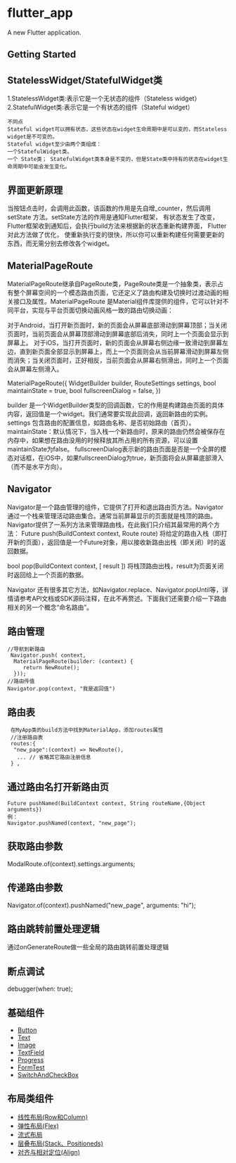 # flutter_app

A new Flutter application.

## Getting Started

## StatelessWidget/StatefulWidget类
 1.StatelessWidget类:表示它是一个无状态的组件（Stateless widget）
 2.StatefulWidget类:表示它是一个有状态的组件（Stateful widget）

    不同点
    Stateful widget可以拥有状态，这些状态在widget生命周期中是可以变的，而Stateless widget是不可变的。
    Stateful widget至少由两个类组成：
    一个StatefulWidget类。
    一个 State类； StatefulWidget类本身是不变的，但是State类中持有的状态在widget生命周期中可能会发生变化。


## 界面更新原理
当按钮点击时，会调用此函数，该函数的作用是先自增_counter，然后调用setState 方法。setState方法的作用是通知Flutter框架，
有状态发生了改变，Flutter框架收到通知后，会执行build方法来根据新的状态重新构建界面， Flutter 对此方法做了优化，
使重新执行变的很快，所以你可以重新构建任何需要更新的东西，而无需分别去修改各个widget。


## MaterialPageRoute

MaterialPageRoute继承自PageRoute类，PageRoute类是一个抽象类，表示占有整个屏幕空间的一个模态路由页面，它还定义了路由构建及切换时过渡动画的相关接口及属性。MaterialPageRoute 是Material组件库提供的组件，它可以针对不同平台，实现与平台页面切换动画风格一致的路由切换动画：

对于Android，当打开新页面时，新的页面会从屏幕底部滑动到屏幕顶部；当关闭页面时，当前页面会从屏幕顶部滑动到屏幕底部后消失，同时上一个页面会显示到屏幕上。
对于iOS，当打开页面时，新的页面会从屏幕右侧边缘一致滑动到屏幕左边，直到新页面全部显示到屏幕上，而上一个页面则会从当前屏幕滑动到屏幕左侧而消失；当关闭页面时，正好相反，当前页面会从屏幕右侧滑出，同时上一个页面会从屏幕左侧滑入。

  MaterialPageRoute({
    WidgetBuilder builder,
    RouteSettings settings,
    bool maintainState = true,
    bool fullscreenDialog = false,
  })

  builder 是一个WidgetBuilder类型的回调函数，它的作用是构建路由页面的具体内容，返回值是一个widget。我们通常要实现此回调，返回新路由的实例。
  settings 包含路由的配置信息，如路由名称、是否初始路由（首页）。
  maintainState：默认情况下，当入栈一个新路由时，原来的路由仍然会被保存在内存中，如果想在路由没用的时候释放其所占用的所有资源，可以设置maintainState为false。
  fullscreenDialog表示新的路由页面是否是一个全屏的模态对话框，在iOS中，如果fullscreenDialog为true，新页面将会从屏幕底部滑入（而不是水平方向）。


## Navigator
   Navigator是一个路由管理的组件，它提供了打开和退出路由页方法。Navigator通过一个栈来管理活动路由集合。通常当前屏幕显示的页面就是栈顶的路由。Navigator提供了一系列方法来管理路由栈，在此我们只介绍其最常用的两个方法：
Future push(BuildContext context, Route route)
将给定的路由入栈（即打开新的页面），返回值是一个Future对象，用以接收新路由出栈（即关闭）时的返回数据。

bool pop(BuildContext context, [ result ])
将栈顶路由出栈，result为页面关闭时返回给上一个页面的数据。

Navigator 还有很多其它方法，如Navigator.replace、Navigator.popUntil等，详情请参考API文档或SDK源码注释，在此不再赘述。下面我们还需要介绍一下路由相关的另一个概念“命名路由”。

## 路由管理
    //导航到新路由
     Navigator.push( context,
      MaterialPageRoute(builder: (context) {
         return NewRoute();
      }));
    //路由传值
    Navigator.pop(context, "我是返回值")

## 路由表
     在MyApp类的build方法中找到MaterialApp，添加routes属性
     //注册路由表
     routes:{
      "new_page":(context) => NewRoute(),
       ... // 省略其它路由注册信息
     } ,
## 通过路由名打开新路由页
    Future pushNamed(BuildContext context, String routeName,{Object arguments})
    例：
    Navigator.pushNamed(context, "new_page");

## 获取路由参数
   ModalRoute.of(context).settings.arguments;

## 传递路由参数
   Navigator.of(context).pushNamed("new_page", arguments: "hi");

## 路由跳转前置处理逻辑
   通过onGenerateRoute做一些全局的路由跳转前置处理逻辑

## 断点调试
   debugger(when: true);

## 基础组件
- [Button](/lib/widget/ButtonRoute.dart)
- [Text](/lib/widget/TextRoute.dart)
- [Image](/lib/widget/ImageRoute.dart)
- [TextField](/lib/widget/TextFieldRoute.dart)
- [Progress](/lib/widget/ProgressRoute.dart)
- [FormTest](/lib/widget/FormTestRoute.dart)
- [SwitchAndCheckBox](/lib/widget/SwitchAndCheckBoxTestRoute.dart)


## 布局类组件
- [线性布局(Row和Column)](/lib/layout/RowLayoutRoute.dart)
- [弹性布局(Flex)](/lib/layout/FlexLayoutRoute.dart)
- [流式布局](/lib/layout/FlowLayoutRoute.dart)
- [层叠布局(Stack、Positioneds)](/lib/layout/StackLayoutRoute.dart)
- [对齐与相对定位(Align)](/lib/layout/AlignLayoutRoute.dart)




